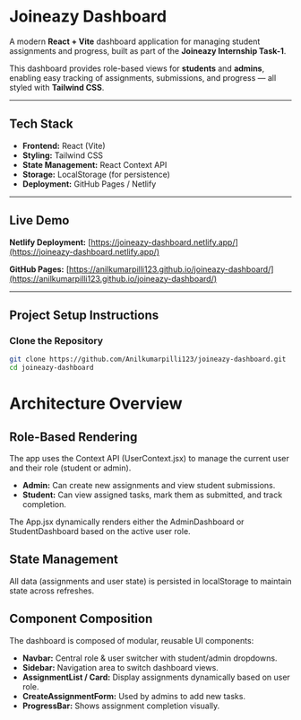 # Joineazy Dashboard

A modern **React + Vite** dashboard application for managing student assignments and progress, built as part of the **Joineazy Internship Task-1**.

This dashboard provides role-based views for **students** and **admins**, enabling easy tracking of assignments, submissions, and progress — all styled with **Tailwind CSS**.

---

## Tech Stack

- **Frontend:** React (Vite)
- **Styling:** Tailwind CSS
- **State Management:** React Context API
- **Storage:** LocalStorage (for persistence)
- **Deployment:** GitHub Pages / Netlify

---

## Live Demo 

 **Netlify Deployment:** [https://joineazy-dashboard.netlify.app/](https://joineazy-dashboard.netlify.app/) 
 
 **GitHub Pages:** [https://anilkumarpilli123.github.io/joineazy-dashboard/](https://anilkumarpilli123.github.io/joineazy-dashboard/)  

---

## Project Setup Instructions

### Clone the Repository
```bash
git clone https://github.com/Anilkumarpilli123/joineazy-dashboard.git
cd joineazy-dashboard

```

# **Architecture Overview**

## Role-Based Rendering

The app uses the Context API (UserContext.jsx) to manage the current user and their role (student or admin).
- **Admin:** Can create new assignments and view student submissions.
- **Student:** Can view assigned tasks, mark them as submitted, and track completion.

The App.jsx dynamically renders either the AdminDashboard or StudentDashboard based on the active user role.

## State Management

All data (assignments and user state) is persisted in localStorage to maintain state across refreshes.

## Component Composition

The dashboard is composed of modular, reusable UI components:

- **Navbar:** Central role & user switcher with student/admin dropdowns.
- **Sidebar:** Navigation area to switch dashboard views.
- **AssignmentList / Card:** Display assignments dynamically based on user role.
- **CreateAssignmentForm:** Used by admins to add new tasks.
- **ProgressBar:** Shows assignment completion visually. 
